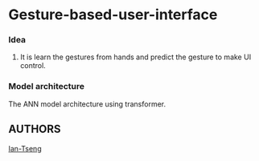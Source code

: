# Gesture-based-user-interface




### Idea 
1.	It is learn the gestures from hands and predict the gesture to make UI control.


### Model architecture
The ANN model architecture using transformer.


## AUTHORS
[Ian-Tseng](https://github.com/Ian-Tseng/)
